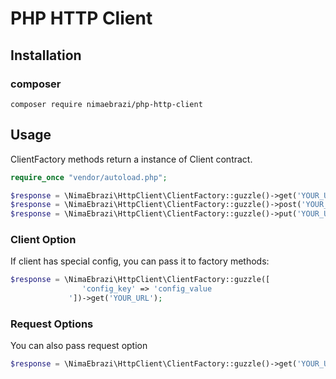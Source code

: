 # PHP HTTP Client

## Installation
### composer
```composer require nimaebrazi/php-http-client```

## Usage

ClientFactory methods return a instance of Client contract.

```php
require_once "vendor/autoload.php";

$response = \NimaEbrazi\HttpClient\ClientFactory::guzzle()->get('YOUR_URL');
$response = \NimaEbrazi\HttpClient\ClientFactory::guzzle()->post('YOUR_URL');
$response = \NimaEbrazi\HttpClient\ClientFactory::guzzle()->put('YOUR_URL');
```
### Client Option
If client has special config, you can pass it to factory methods:

```php
$response = \NimaEbrazi\HttpClient\ClientFactory::guzzle([
                'config_key' => 'config_value
             '])->get('YOUR_URL');
```

### Request Options
You can also pass request option

```php
$response = \NimaEbrazi\HttpClient\ClientFactory::guzzle()->get('YOUR_URL', ['OPTION_KEY' => 'OPTION_VALUE']);
```
